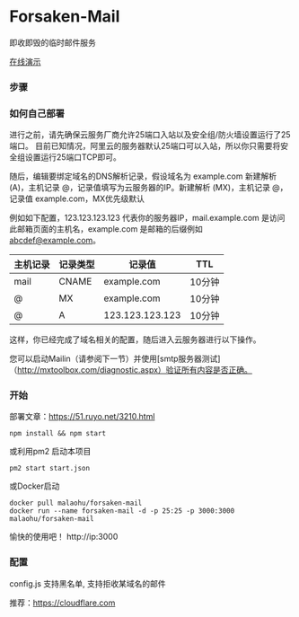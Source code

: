 Forsaken-Mail
==============
即收即毁的临时邮件服务

[在线演示](http://forsaken.somecolor.cc:3000/)


### 步骤 

### 如何自己部署

进行之前，请先确保云服务厂商允许25端口入站以及安全组/防火墙设置运行了25端口。
目前已知情况，阿里云的服务器默认25端口可以入站，所以你只需要将安全组设置运行25端口TCP即可。

随后，编辑要绑定域名的DNS解析记录，假设域名为 example.com
新建解析 (A)，主机记录 @，记录值填写为云服务器的IP。新建解析 (MX)，主机记录 @，记录值 example.com，MX优先级默认

例如如下配置，123.123.123.123 代表你的服务器IP，mail.example.com 是访问此邮箱页面的主机名，example.com 是邮箱的后缀例如 abcdef@example.com。

| 主机记录 | 记录类型  | 记录值             | TTL  |
| ---- | ----- | --------------- | ---- |
| mail | CNAME | example.com     | 10分钟 |
| @    | MX    | example.com     | 10分钟 |
| @    | A     | 123.123.123.123 | 10分钟 |

这样，你已经完成了域名相关的配置，随后进入云服务器进行以下操作。

您可以启动Mailin（请参阅下一节）并使用[smtp服务器测试]（http://mxtoolbox.com/diagnostic.aspx）验证所有内容是否正确。


### 开始 

部署文章：https://51.ruyo.net/3210.html

```
npm install && npm start
```

或利用pm2 启动本项目
```
pm2 start start.json
```

或Docker启动
```
docker pull malaohu/forsaken-mail
docker run --name forsaken-mail -d -p 25:25 -p 3000:3000 malaohu/forsaken-mail
```


愉快的使用吧！ 
http://ip:3000

### 配置

config.js 支持黑名单, 支持拒收某域名的邮件

推荐：https://cloudflare.com

